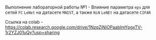 Выполнение лабораторной работы №1 - Влияние параметра `eps` для сетей `FC` `LeNet` на
 датасете `MNIST`, а также `NiN` `LeNEt` на датасете `CIFAR`

Ссылка на colab - https://colab.research.google.com/drive/1NzqZjNiOPaabImYpgxTV-1r2YZJ01uQy?usp=sharing

